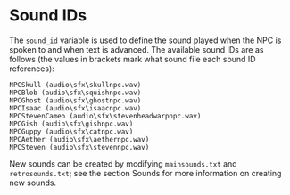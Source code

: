 # Sound IDs
The ```sound_id``` variable is used to define the sound played when the NPC is
spoken to and when text is advanced. The available sound IDs are as follows (the
values in brackets mark what sound file each sound ID references):

```
NPCSkull (audio\sfx\skullnpc.wav)
NPCBlob (audio\sfx\squishnpc.wav)
NPCGhost (audio\sfx\ghostnpc.wav)
NPCIsaac (audio\sfx\isaacnpc.wav)
NPCStevenCameo (audio\sfx\stevenheadwarpnpc.wav)
NPCGish (audio\sfx\gishnpc.wav)
NPCGuppy (audio\sfx\catnpc.wav)
NPCAether (audio\sfx\aethernpc.wav)
NPCSteven (audio\sfx\stevennpc.wav)
```

New sounds can be created by modifying ```mainsounds.txt``` and 
```retrosounds.txt```; see the section Sounds for more information on
creating new sounds. 
